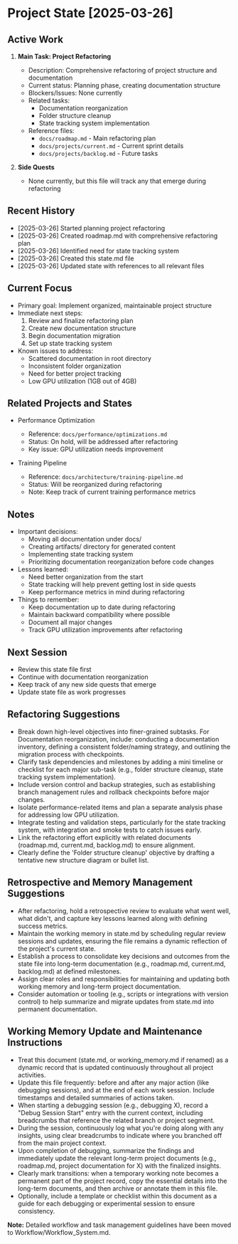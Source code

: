 # Project State [2025-03-26]

## Active Work
1. **Main Task: Project Refactoring**
   - Description: Comprehensive refactoring of project structure and documentation
   - Current status: Planning phase, creating documentation structure
   - Blockers/Issues: None currently
   - Related tasks:
     - Documentation reorganization
     - Folder structure cleanup
     - State tracking system implementation
   - Reference files:
     - `docs/roadmap.md` - Main refactoring plan
     - `docs/projects/current.md` - Current sprint details
     - `docs/projects/backlog.md` - Future tasks

2. **Side Quests**
   - None currently, but this file will track any that emerge during refactoring

## Recent History
- [2025-03-26] Started planning project refactoring
- [2025-03-26] Created roadmap.md with comprehensive refactoring plan
- [2025-03-26] Identified need for state tracking system
- [2025-03-26] Created this state.md file
- [2025-03-26] Updated state with references to all relevant files

## Current Focus
- Primary goal: Implement organized, maintainable project structure
- Immediate next steps:
  1. Review and finalize refactoring plan
  2. Create new documentation structure
  3. Begin documentation migration
  4. Set up state tracking system
- Known issues to address:
  - Scattered documentation in root directory
  - Inconsistent folder organization
  - Need for better project tracking
  - Low GPU utilization (1GB out of 4GB)

## Related Projects and States
- Performance Optimization
  - Reference: `docs/performance/optimizations.md`
  - Status: On hold, will be addressed after refactoring
  - Key issue: GPU utilization needs improvement

- Training Pipeline
  - Reference: `docs/architecture/training-pipeline.md`
  - Status: Will be reorganized during refactoring
  - Note: Keep track of current training performance metrics

## Notes
- Important decisions:
  - Moving all documentation under docs/
  - Creating artifacts/ directory for generated content
  - Implementing state tracking system
  - Prioritizing documentation reorganization before code changes
- Lessons learned:
  - Need better organization from the start
  - State tracking will help prevent getting lost in side quests
  - Keep performance metrics in mind during refactoring
- Things to remember:
  - Keep documentation up to date during refactoring
  - Maintain backward compatibility where possible
  - Document all major changes
  - Track GPU utilization improvements after refactoring

## Next Session
- Review this state file first
- Continue with documentation reorganization
- Keep track of any new side quests that emerge
- Update state file as work progresses

## Refactoring Suggestions

- Break down high-level objectives into finer-grained subtasks. For Documentation reorganization, include: conducting a documentation inventory, defining a consistent folder/naming strategy, and outlining the migration process with checkpoints.
- Clarify task dependencies and milestones by adding a mini timeline or checklist for each major sub-task (e.g., folder structure cleanup, state tracking system implementation).
- Include version control and backup strategies, such as establishing branch management rules and rollback checkpoints before major changes.
- Isolate performance-related items and plan a separate analysis phase for addressing low GPU utilization.
- Integrate testing and validation steps, particularly for the state tracking system, with integration and smoke tests to catch issues early.
- Link the refactoring effort explicitly with related documents (roadmap.md, current.md, backlog.md) to ensure alignment.
- Clearly define the 'Folder structure cleanup' objective by drafting a tentative new structure diagram or bullet list.

## Retrospective and Memory Management Suggestions

- After refactoring, hold a retrospective review to evaluate what went well, what didn't, and capture key lessons learned along with defining success metrics.
- Maintain the working memory in state.md by scheduling regular review sessions and updates, ensuring the file remains a dynamic reflection of the project's current state.
- Establish a process to consolidate key decisions and outcomes from the state file into long-term documentation (e.g., roadmap.md, current.md, backlog.md) at defined milestones.
- Assign clear roles and responsibilities for maintaining and updating both working memory and long-term project documentation.
- Consider automation or tooling (e.g., scripts or integrations with version control) to help summarize and migrate updates from state.md into permanent documentation.

## Working Memory Update and Maintenance Instructions

- Treat this document (state.md, or working_memory.md if renamed) as a dynamic record that is updated continuously throughout all project activities.
- Update this file frequently: before and after any major action (like debugging sessions), and at the end of each work session. Include timestamps and detailed summaries of actions taken.
- When starting a debugging session (e.g., debugging X), record a "Debug Session Start" entry with the current context, including breadcrumbs that reference the related branch or project segment.
- During the session, continuously log what you're doing along with any insights, using clear breadcrumbs to indicate where you branched off from the main project context.
- Upon completion of debugging, summarize the findings and immediately update the relevant long-term project documents (e.g., roadmap.md, project documentation for X) with the finalized insights.
- Clearly mark transitions: when a temporary working note becomes a permanent part of the project record, copy the essential details into the long-term documents, and then archive or annotate them in this file.
- Optionally, include a template or checklist within this document as a guide for each debugging or experimental session to ensure consistency.

**Note:** Detailed workflow and task management guidelines have been moved to Workflow/Workflow_System.md. 